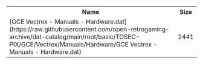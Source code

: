 <table>
<tr><th>Name</th><th>Size</th></tr>
<tr><td>
[GCE Vectrex - Manuals - Hardware.dat](https://raw.githubusercontent.com/open-retrogaming-archive/dat-catalog/main/root/basic/TOSEC-PIX/GCE/Vectrex/Manuals/Hardware/GCE Vectrex - Manuals - Hardware.dat)
</td><td>2441</td></tr>
</table>
